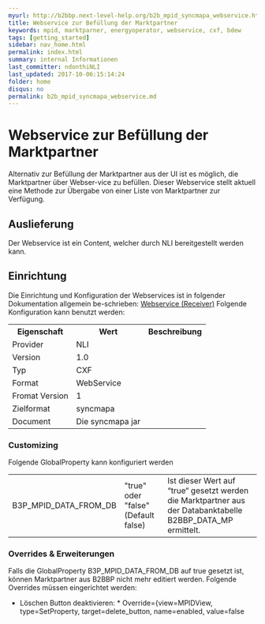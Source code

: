 ```yaml
---
myurl: http://b2bbp.next-level-help.org/b2b_mpid_syncmapa_webservice.html
title: Webservice zur Befüllung der Marktpartner
keywords: mpid, marktparner, energyoperator, webservice, cxf, bdew
tags: [getting_started]
sidebar: nav_home.html
permalink: index.html
summary: internal Informationen
last_committer: ndonthiNLI
last_updated: 2017-10-06:15:14:24
folder: home
disqus: no
permalink: b2b_mpid_syncmapa_webservice.md
---
```


# Webservice zur Befüllung der Marktpartner

Alternativ zur Befüllung der Marktpartner aus der UI ist es möglich, die Marktpartner über Webser-vice zu befüllen. Dieser Webservice stellt aktuell eine Methode zur Übergabe von einer Liste von Marktpartner zur Verfügung.

## Auslieferung

Der Webservice ist ein Content, welcher durch NLI bereitgestellt werden kann.

## Einrichtung

Die Einrichtung und Konfiguration der Webservices ist in folgender Dokumentation allgemein be-schrieben:
[Webservice (Receiver)](http://b2bbp.next-level-help.org/b2b_cust_CXFDynamicReceiverServlet.html)
Folgende Konfiguration kann benutzt werden:
<table>
  <tr>
    <th>Eigenschaft</th>
    <th>Wert</th>
    <th>Beschreibung</th>
  </tr>
  <tr>
    <td>Provider</td>
    <td>NLI</td>
    <td></td>
  </tr>
  <tr>
    <td>Version</td>
    <td>1.0</td>
    <td></td>
  </tr>
    <tr>
    <td>Typ</td>
    <td>CXF</td>
    <td></td>
  </tr>
    <tr>
    <td>Format</td>
    <td>WebService</td>
    <td></td>
  </tr>
    <tr>
    <td>Fromat Version</td>
    <td>1</td>
    <td></td>
  </tr>
    <tr>
    <td>Zielformat</td>
    <td>syncmapa</td>
    <td></td>
  </tr>
    <tr>
    <td>Document</td>
    <td>Die syncmapa jar</td>
    <td></td>
  </tr>
</table>

### Customizing
Folgende GlobalProperty kann konfiguriert werden
<table>
  <tr>
    <td>B3P_MPID_DATA_FROM_DB</td>
    <td>"true" oder "false" (Default false)</td>
    <td>Ist dieser Wert auf “true“ gesetzt werden die Marktpartner aus der Databanktabelle B2BBP_DATA_MP ermittelt.</td>
  </tr>
</table>

### Overrides & Erweiterungen
Falls die GlobalProperty B3P_MPID_DATA_FROM_DB auf true gesetzt ist, können Marktpartner aus B2BBP nicht mehr editiert werden. Folgende Overrides müssen eingerichtet werden:  
* Löschen Button deaktivieren:
\* Override={view=MPIDView, type=SetProperty, target=delete_button, name=enabled, value=false
